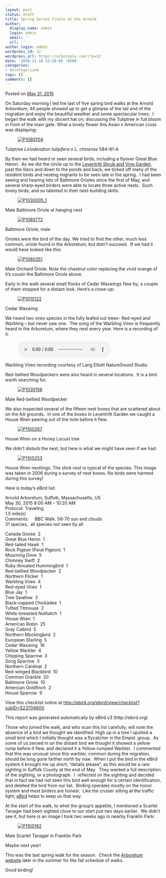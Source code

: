 ```yaml
---
layout: post
status: draft
title: Spring Series Finale at the Arnold
author:
  display_name: admin
  login: admin
  email: ''
  url: ''
author_login: admin
wordpress_id: 32
wordpress_url: https://arbotopia.com//?p=32
date: '2018-11-18 22:28:05 -0500'
categories:
- Uncategorized
tags: []
comments: []
---
```




<p>Posted on&nbsp;<a href="https://web.archive.org/web/20150706071037/http://www.arbotopia.com/spring-series-finale-at-the-arnold/">May 31, 2015</a></p>





<p>On Saturday morning I led the last of five spring bird walks at the Arnold Arboretum; 46 people showed up to get a glimpse of the tail end of the migration and enjoy the beautiful weather and some spectacular trees.&nbsp; I began the walk with my docent hat on; discussing the Tuliptree in full bloom in front of the main gate. What a lovely flower this Asian x American cross was displaying:</p>


<p><!-- wp:image {"id":1104,"linkDestination":"custom"} --></p>
<figure class="wp-block-image"><a href="https://web.archive.org/web/20150706071037/http://www.arbotopia.com/wp-content/uploads/2015/05/P1080704.jpg"><img src="https://web.archive.org/web/20150706071037im_/http://www.arbotopia.com/wp-content/uploads/2015/05/P1080704.jpg" alt="P1080704" class="wp-image-1104"/></a></figure>





<p>Tuliptree&nbsp;<em>Liriodendron tulipifera x L. chinense</em>&nbsp;584-81-A</p>





<p>By then we had heard or seen several birds, including a flyover Great Blue Heron.&nbsp; As we did the circle up to the&nbsp;<a href="https://web.archive.org/web/20150706071037/http://www.arboretum.harvard.edu/plants/featured-plants/shrub-and-vine-garden/">Leventritt Shrub and Vine Garden</a>, past the lilacs and down to the ponds and back, we ticked off many of the resident birds and nesting migrants to be seen late in the spring.&nbsp; I had been seeing and hearing lots of Baltimore Orioles since the first of May, and several sharp-eyed birders were able to locate three active nests.&nbsp; Such lovely birds; and so talented in their nest-building skills:</p>


<p><!-- wp:image {"id":845,"linkDestination":"custom"} --></p>
<figure class="wp-block-image"><a href="https://web.archive.org/web/20150706071037/http://www.arbotopia.com/wp-content/uploads/2014/05/P1030005_1.jpg"><img src="https://web.archive.org/web/20150706071037im_/http://www.arbotopia.com/wp-content/uploads/2014/05/P1030005_1.jpg" alt="P1030005_1" class="wp-image-845"/></a></figure>





<p>Male Baltimore Oriole at hanging nest</p>


<p><!-- wp:image {"id":1106,"linkDestination":"custom"} --></p>
<figure class="wp-block-image"><a href="https://web.archive.org/web/20150706071037/http://www.arbotopia.com/wp-content/uploads/2015/05/P1080772.jpg"><img src="https://web.archive.org/web/20150706071037im_/http://www.arbotopia.com/wp-content/uploads/2015/05/P1080772.jpg" alt="P1080772" class="wp-image-1106"/></a></figure>





<p>Baltimore Oriole, male</p>





<p>Orioles were the bird of the day. We tried to find the other, much less common, oriole found in the Arboretum, but didn&rsquo;t succeed.&nbsp; If we had it would have looked like this:</p>


<p><!-- wp:image {"id":869,"linkDestination":"custom"} --></p>
<figure class="wp-block-image"><a href="https://web.archive.org/web/20150706071037/http://www.arbotopia.com/wp-content/uploads/2014/06/P1080351.jpg"><img src="https://web.archive.org/web/20150706071037im_/http://www.arbotopia.com/wp-content/uploads/2014/06/P1080351.jpg" alt="P1080351" class="wp-image-869"/></a></figure>





<p>Male Orchard Oriole. Note the chestnut color replacing the vivid orange of it&rsquo;s cousin the Baltimore Oriole above.</p>





<p>Early in the walk several small flocks of Cedar Waxwings flew by; a couple of them stopped for a distant look. Here&rsquo;s a close-up:</p>


<p><!-- wp:image {"id":1107,"linkDestination":"custom"} --></p>
<figure class="wp-block-image"><a href="https://web.archive.org/web/20150706071037/http://www.arbotopia.com/wp-content/uploads/2015/05/P1010122.jpg"><img src="https://web.archive.org/web/20150706071037im_/http://www.arbotopia.com/wp-content/uploads/2015/05/P1010122.jpg" alt="P1010122" class="wp-image-1107"/></a></figure>





<p>Cedar Waxwing</p>





<p>We heard two vireo species in the fully leafed out trees&ndash; Red-eyed and Warbling&nbsp;&ndash; but never saw one.&nbsp; The song of the Warbling Vireo is frequently heard in the Arboretum, where they nest every year. Here is a recording of it:</p>


<p><!-- wp:audio {"id":196} --></p>
<figure class="wp-block-audio"><audio controls src="/images/2018/11/Warbling-vireo-1.mp3"></audio></figure>
<p><!-- /wp:audio --></p>



<p>Warbling Vireo recording courtesy of Lang Elliott NatureSound Studio</p>





<p>Red-bellied Woodpeckers were also heard in several locations.&nbsp; It is a bird worth searching for:</p>


<p><!-- wp:image {"id":354,"linkDestination":"custom"} --></p>
<figure class="wp-block-image"><a href="https://web.archive.org/web/20150706071037/http://www.arboretum.harvard.edu/"><img src="https://web.archive.org/web/20150706071037im_/http://www.arbotopia.com/wp-content/uploads/2013/03/P1030156.jpg" alt="P1030156" class="wp-image-354"/></a></figure>





<p>Male Red-bellied Woodpecker</p>





<p>We also inspected several of the fifteen nest boxes that are scattered about on the AA grounds.&nbsp; In one of the boxes in Leventritt Garden we caught a House Wren peering out of the hole before it flew.</p>


<p><!-- wp:image {"id":1110,"linkDestination":"custom"} --></p>
<figure class="wp-block-image"><a href="https://web.archive.org/web/20150706071037/http://www.arbotopia.com/wp-content/uploads/2015/05/P1100267.jpg"><img src="https://web.archive.org/web/20150706071037im_/http://www.arbotopia.com/wp-content/uploads/2015/05/P1100267.jpg" alt="P1100267" class="wp-image-1110"/></a></figure>





<p>House Wren on a Honey Locust tree</p>





<p>We didn&rsquo;t disturb the nest, but here is what we might have seen if we had:</p>


<p><!-- wp:image {"id":1111,"linkDestination":"custom"} --></p>
<figure class="wp-block-image"><a href="https://web.archive.org/web/20150706071037/http://www.arbotopia.com/wp-content/uploads/2015/05/P1100253.jpg"><img src="https://web.archive.org/web/20150706071037im_/http://www.arbotopia.com/wp-content/uploads/2015/05/P1100253.jpg" alt="P1100253" class="wp-image-1111"/></a></figure>





<p>House Wren nestlings. The stick nest is typical of the species. This image was taken in 2006 during a survey of nest boxes. No birds were harmed during this survey!</p>





<p>Here is today&rsquo;s eBird list:</p>





<p>Arnold Arboretum, Suffolk, Massachusetts, US<br>May 30, 2015 8:00 AM &ndash; 10:20 AM<br>Protocol: Traveling<br>1.5 mile(s)<br>Comments:&nbsp;&nbsp;&nbsp;&nbsp; BBC Walk. 58-70 sun and clouds<br>31 species,&nbsp; all species not seen by all</p>





<p>Canada Goose&nbsp; 2<br>Great Blue Heron&nbsp; 1<br>Red-tailed Hawk&nbsp; 1<br>Rock Pigeon (Feral Pigeon)&nbsp; 1<br>Mourning Dove&nbsp; 5<br>Chimney Swift&nbsp; 2<br>Ruby-throated Hummingbird&nbsp; 1<br>Red-bellied Woodpecker&nbsp; 2<br>Northern Flicker&nbsp; 1<br>Warbling Vireo&nbsp; 4<br>Red-eyed Vireo&nbsp; 1<br>Blue Jay&nbsp; 1<br>Tree Swallow&nbsp; 3<br>Black-capped Chickadee&nbsp; 1<br>Tufted Titmouse&nbsp; 2<br>White-breasted Nuthatch&nbsp; 1<br>House Wren&nbsp; 1<br>American Robin&nbsp; 25<br>Gray Catbird&nbsp; 5<br>Northern Mockingbird&nbsp; 2<br>European Starling&nbsp; 5<br>Cedar Waxwing&nbsp; 16<br>Yellow Warbler&nbsp; 4<br>Chipping Sparrow&nbsp; 3<br>Song Sparrow&nbsp; 3<br>Northern Cardinal&nbsp; 2<br>Red-winged Blackbird&nbsp; 10<br>Common Grackle&nbsp; 20<br>Baltimore Oriole&nbsp; 10<br>American Goldfinch&nbsp; 2<br>House Sparrow&nbsp; 9</p>





<p>View this checklist online at <a href="https://ebird.org/view/checklist/S23704600">http://ebird.org/ebird/view/checklist?subID=S23704600</a></p>





<p>This report was generated automatically by eBird v3 (http://ebird.org)</p>





<p>Those who joined the walk, and who scan this list carefully, will note the absence of a bird we thought we identified. High up in a tree I spotted a small bird which I initially thought was a flycatcher in the Empid. group.&nbsp; As some of us zeroed in on the distant bird we thought it showed a yellow rump before it flew, and declared it a Yellow-rumped Warbler.&nbsp; I commented that this was unusual since this warbler,&nbsp;common during the migration, should be long gone farther north by now.&nbsp; When I put the bird in the eBird system it brought me up short; &ldquo;details please&rdquo;, as this would be a rare sighting in Suffolk County at the end of May.&nbsp; They wanted a full description of the sighting, or a photograph.&nbsp; I&nbsp; reflected on the sighting and decided that in fact we had not seen this bird well enough for a certain identification, and deleted the bird from our list.&nbsp; Birding operates mostly on the honor system and most birders are honest.&nbsp; Like the cruiser sitting at the traffic light,&nbsp;<a href="https://web.archive.org/web/20150706071037/http://ebird.org/content/ebird/">eBird</a>&nbsp;helps to keep us that way.</p>





<p>At the start of the walk, to whet the group&rsquo;s appetite, I mentioned a Scarlet Tanager had been sighted close to our start just two days earlier.&nbsp; We didn&rsquo;t see it, but here is an image I took two weeks ago in nearby Franklin Park:</p>


<p><!-- wp:image {"id":1115,"linkDestination":"custom"} --></p>
<figure class="wp-block-image"><a href="https://web.archive.org/web/20150706071037/http://www.arbotopia.com/wp-content/uploads/2015/05/P1100162.jpg"><img src="https://web.archive.org/web/20150706071037im_/http://www.arbotopia.com/wp-content/uploads/2015/05/P1100162.jpg" alt="P1100162" class="wp-image-1115"/></a></figure>





<p>Male Scarlet Tanager in Franklin Park</p>





<p>Maybe next year!</p>





<p>This was the last spring walk for the season.&nbsp; Check the&nbsp;<a href="https://web.archive.org/web/20150706071037/http://www.arboretum.harvard.edu/">Arboretum website</a>&nbsp;later in the summer for the fall schedule of walks.</p>





<p>Good birding!</p>







